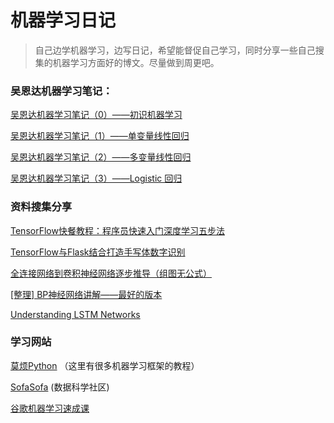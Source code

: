 # 机器学习日记

> 自己边学机器学习，边写日记，希望能督促自己学习，同时分享一些自己搜集的机器学习方面好的博文。尽量做到周更吧。

### 吴恩达机器学习笔记：

[吴恩达机器学习笔记（0）——初识机器学习](https://github.com/a15641404/MLStudy/blob/master/WND/wed0.md)

[吴恩达机器学习笔记（1）——单变量线性回归](https://github.com/a15641404/MLStudy/blob/master/WND/wed1.md)

[吴恩达机器学习笔记（2）——多变量线性回归](https://github.com/a15641404/MLStudy/blob/master/WND/wed2.md)

[吴恩达机器学习笔记（3）——Logistic 回归](https://github.com/a15641404/MLStudy/blob/master/WND/wed3.md)

### 资料搜集分享

[TensorFlow快餐教程：程序员快速入门深度学习五步法](https://mp.weixin.qq.com/s/wNIAviaE6UsjHBp3U7SJ4A)

[TensorFlow与Flask结合打造手写体数字识别](https://www.imooc.com/learn/994)

[全连接网络到卷积神经网络逐步推导（组图无公式）](https://www.jianshu.com/p/463ff5ebe73a)

[[整理] BP神经网络讲解——最好的版本](https://www.jianshu.com/p/3d96dbf3f764)

[Understanding LSTM Networks](http://colah.github.io/posts/2015-08-Understanding-LSTMs/)

### 学习网站

[莫烦Python](https://morvanzhou.github.io/tutorials/)  （这里有很多机器学习框架的教程）

[SofaSofa](http://sofasofa.io/index.php) (数据科学社区)

[谷歌机器学习速成课](https://developers.google.cn/machine-learning/crash-course/)

